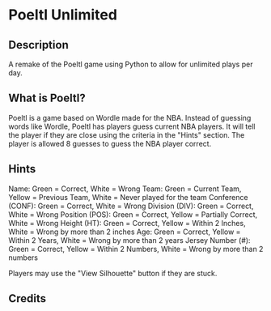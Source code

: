 # Poeltl Unlimited
## Description
A remake of the Poeltl game using Python to allow for unlimited plays per day.

## What is Poeltl?
Poeltl is a game based on Wordle made for the NBA. Instead of guessing words like Wordle, Poeltl has players guess current NBA players. It will tell the player if they are close using the criteria in the "Hints" section. The player is allowed 8 guesses to guess the NBA player correct.

## Hints
Name: Green = Correct, White = Wrong
Team: Green = Current Team, Yellow = Previous Team, White = Never played for the team
Conference (CONF): Green = Correct, White = Wrong
Division (DIV): Green = Correct, White = Wrong
Position (POS): Green = Correct, Yellow = Partially Correct, White = Wrong
Height (HT): Green = Correct, Yellow = Within 2 Inches, White = Wrong by more than 2 inches
Age: Green = Correct, Yellow = Within 2 Years, White = Wrong by more than 2 years
Jersey Number (#): Green = Correct, Yellow = Within 2 Numbers, White = Wrong by more than 2 numbers

Players may use the "View Silhouette" button if they are stuck.

## Credits
